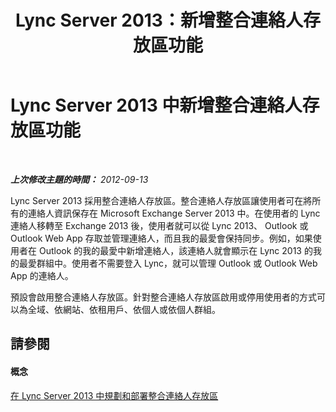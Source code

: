 ﻿---
title: Lync Server 2013：新增整合連絡人存放區功能
TOCTitle: 新增整合連絡人存放區功能
ms:assetid: 6003405d-08f6-4cfc-afda-3d9f6ebc91a5
ms:mtpsurl: https://technet.microsoft.com/zh-tw/library/JJ204947(v=OCS.15)
ms:contentKeyID: 49291074
ms.date: 08/10/2015
mtps_version: v=OCS.15
ms.translationtype: HT
---

# Lync Server 2013 中新增整合連絡人存放區功能

 

_**上次修改主題的時間：** 2012-09-13_

Lync Server 2013 採用整合連絡人存放區。整合連絡人存放區讓使用者可在將所有的連絡人資訊保存在 Microsoft Exchange Server 2013 中。在使用者的 Lync 連絡人移轉至 Exchange 2013 後，使用者就可以從 Lync 2013、 Outlook 或 Outlook Web App 存取並管理連絡人，而且我的最愛會保持同步。例如，如果使用者在 Outlook 的我的最愛中新增連絡人，該連絡人就會顯示在 Lync 2013 的我的最愛群組中。使用者不需要登入 Lync，就可以管理 Outlook 或 Outlook Web App 的連絡人。

預設會啟用整合連絡人存放區。針對整合連絡人存放區啟用或停用使用者的方式可以為全域、依網站、依租用戶、依個人或依個人群組。

## 請參閱

#### 概念

[在 Lync Server 2013 中規劃和部署整合連絡人存放區](lync-server-2013-planning-and-deploying-unified-contact-store.md)

